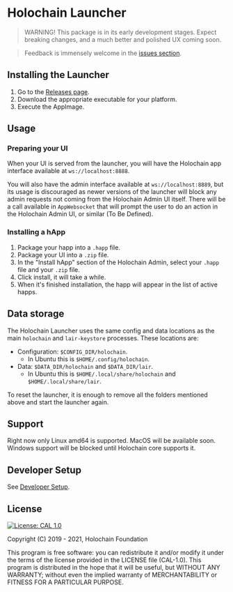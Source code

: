 # Holochain Launcher

> WARNING! This package is in its early development stages. Expect breaking changes, and a much better and polished UX coming soon.

> Feedback is immensely welcome in the [issues section](https://github.com/holochain/launcher/issues).

## Installing the Launcher

1. Go to the [Releases page](https://github.com/holochain/launcher/releases).
2. Download the appropriate executable for your platform.
3. Execute the AppImage.

## Usage

### Preparing your UI
 
When your UI is served from the launcher, you will have the Holochain app interface available at `ws://localhost:8888`. 

You will also have the admin interface available at `ws://localhost:8889`, but its usage is discouraged as newer versions of the launcher will block any admin requests not coming from the Holochain Admin UI itself. There will be a call available in `AppWebsocket` that will prompt the user to do an action in the Holochain Admin UI, or similar (To Be Defined).

### Installing a hApp

1. Package your happ into a `.happ` file.
2. Package your UI into a `.zip` file.
3. In the "Install hApp" section of the Holochain Admin, select your `.happ` file and your `.zip` file.
4. Click install, it will take a while.
5. When it's finished installation, the happ will appear in the list of active happs.

## Data storage

The Holochain Launcher uses the same config and data locations as the main `holochain` and `lair-keystore` processes. These locations are:

- Configuration: `$CONFIG_DIR/holochain`.
  - In Ubuntu this is `$HOME/.config/holochain`.
- Data: `$DATA_DIR/holochain` and `$DATA_DIR/lair`.
  - In Ubuntu this is `$HOME/.local/share/holochain` and `$HOME/.local/share/lair`.

To reset the launcher, it is enough to remove all the folders mentioned above and start the launcher again.

## Support

Right now only Linux amd64 is supported. MacOS will be available soon. Windows support will be blocked until Holochain core supports it.

## Developer Setup

See [Developer Setup](/dev-setup.md).

## License

[![License: CAL 1.0](https://img.shields.io/badge/License-CAL%201.0-blue.svg)](https://github.com/holochain/cryptographic-autonomy-license)

Copyright (C) 2019 - 2021, Holochain Foundation

This program is free software: you can redistribute it and/or modify it under the terms of the license
provided in the LICENSE file (CAL-1.0). This program is distributed in the hope that it will be useful,
but WITHOUT ANY WARRANTY; without even the implied warranty of MERCHANTABILITY or FITNESS FOR A PARTICULAR
PURPOSE.
